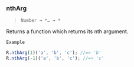 ### nthArg

> `Number → *… → *`

Returns a function which returns its nth argument.

`Example`

```js
R.nthArg(1)('a', 'b', 'c'); //=> 'b'
R.nthArg(-1)('a', 'b', 'c'); //=> 'c'
```

